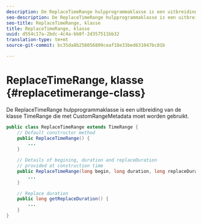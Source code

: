 ```yaml
---
description: De ReplaceTimeRange hulpprogrammaklasse is een uitbreiding van de klasse TimeRange die met CustomRangeMetadata moet worden gebruikt.
seo-description: De ReplaceTimeRange hulpprogrammaklasse is een uitbreiding van de klasse TimeRange die met CustomRangeMetadata moet worden gebruikt.
seo-title: ReplaceTimeRange, klasse
title: ReplaceTimeRange, klasse
uuid: d554c17a-2bdc-4c4a-bb8f-2d357511bb32
translation-type: tm+mt
source-git-commit: bc35da8b258056809ceaf18e33bed631047bc81b

---
```



# ReplaceTimeRange, klasse {#replacetimerange-class}

De ReplaceTimeRange hulpprogrammaklasse is een uitbreiding van de klasse TimeRange die met CustomRangeMetadata moet worden gebruikt.

```java
public class ReplaceTimeRange extends TimeRange {
    // Default constructor method
    public ReplaceTimeRange() { 
        ... 
    }

    // Details of begining, duration and replaceDuration 
    // provided at construction time 
    public ReplaceTimeRange(long begin, long duration, long replaceDuration) { 
        ... 
    }

    // Replace duration
    public long getReplaceDuration() { 
        ... 
    }
}
```
